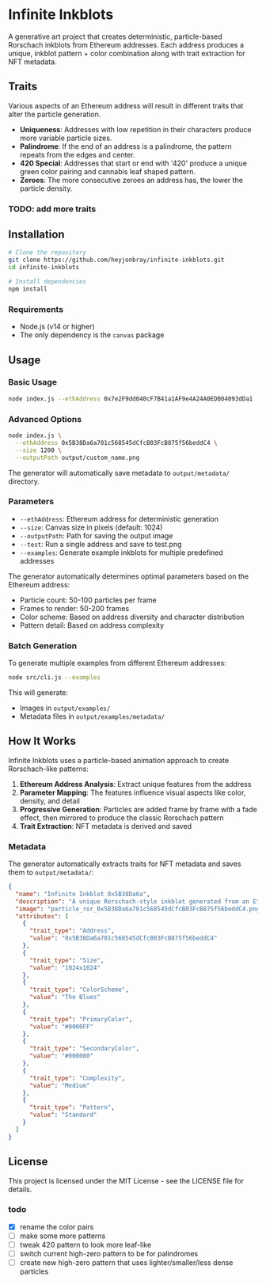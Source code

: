 # Infinite Inkblots

A generative art project that creates deterministic, particle-based Rorschach inkblots from Ethereum addresses. Each address produces a unique, inkblot pattern + color combination along with trait extraction for NFT metadata.

## Traits

Various aspects of an Ethereum address will result in different traits that alter the particle generation.

- **Uniqueness**: Addresses with low repetition in their characters produce more variable particle sizes.
- **Palindrome**: If the end of an address is a palindrome, the pattern repeats from the edges and center.
- **420 Special**: Addresses that start or end with '420' produce a unique green color pairing and cannabis leaf shaped pattern.
- **Zeroes**: The more consecutive zeroes an address has, the lower the particle density.

### TODO: add more traits

## Installation

```bash
# Clone the repository
git clone https://github.com/heyjonbray/infinite-inkblots.git
cd infinite-inkblots

# Install dependencies
npm install
```

### Requirements

- Node.js (v14 or higher)
- The only dependency is the `canvas` package

## Usage

### Basic Usage

```bash
node index.js --ethAddress 0x7e2F9dd040cF7B41a1AF9e4A24A0EDB04093dDa1
```

### Advanced Options

```bash
node index.js \
  --ethAddress 0x5B38Da6a701c568545dCfcB03FcB875f56beddC4 \
  --size 1200 \
  --outputPath output/custom_name.png
```

The generator will automatically save metadata to `output/metadata/` directory.

### Parameters

- `--ethAddress`: Ethereum address for deterministic generation
- `--size`: Canvas size in pixels (default: 1024)
- `--outputPath`: Path for saving the output image
- `--test`: Run a single address and save to test.png
- `--examples`: Generate example inkblots for multiple predefined addresses

The generator automatically determines optimal parameters based on the Ethereum address:

- Particle count: 50-100 particles per frame
- Frames to render: 50-200 frames
- Color scheme: Based on address diversity and character distribution
- Pattern detail: Based on address complexity

### Batch Generation

To generate multiple examples from different Ethereum addresses:

```bash
node src/cli.js --examples
```

This will generate:

- Images in `output/examples/`
- Metadata files in `output/examples/metadata/`

## How It Works

Infinite Inkblots uses a particle-based animation approach to create Rorschach-like patterns:

1. **Ethereum Address Analysis**: Extract unique features from the address
2. **Parameter Mapping**: The features influence visual aspects like color, density, and detail
3. **Progressive Generation**: Particles are added frame by frame with a fade effect, then mirrored to produce the classic Rorschach pattern
4. **Trait Extraction**: NFT metadata is derived and saved

### Metadata

The generator automatically extracts traits for NFT metadata and saves them to `output/metadata/`:

```json
{
  "name": "Infinite Inkblot 0x5B38Da6a",
  "description": "A unique Rorschach-style inkblot generated from an Ethereum address",
  "image": "particle_ror_0x5B38Da6a701c568545dCfcB03FcB875f56beddC4.png",
  "attributes": [
    {
      "trait_type": "Address",
      "value": "0x5B38Da6a701c568545dCfcB03FcB875f56beddC4"
    },
    {
      "trait_type": "Size",
      "value": "1024x1024"
    },
    {
      "trait_type": "ColorScheme",
      "value": "The Blues"
    },
    {
      "trait_type": "PrimaryColor",
      "value": "#0000FF"
    },
    {
      "trait_type": "SecondaryColor",
      "value": "#000080"
    },
    {
      "trait_type": "Complexity",
      "value": "Medium"
    },
    {
      "trait_type": "Pattern",
      "value": "Standard"
    }
  ]
}
```

## License

This project is licensed under the MIT License - see the LICENSE file for details.

### todo

- [x] rename the color pairs
- [ ] make some more patterns
- [ ] tweak 420 pattern to look more leaf-like
- [ ] switch current high-zero pattern to be for palindromes
- [ ] create new high-zero pattern that uses lighter/smaller/less dense particles
